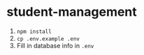 # student-management


1. `npm install`
2. `cp .env.example .env`
3. Fill in database info in `.env`